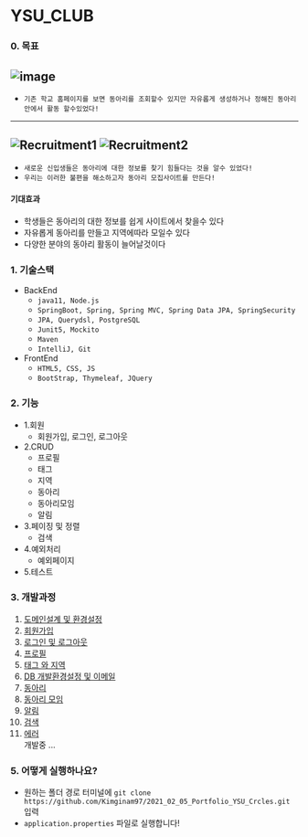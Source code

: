 # YSU_CLUB

### 0. 목표

![image](https://user-images.githubusercontent.com/65409092/113539545-f93f7880-9618-11eb-928b-cccea3697377.png)
---
- `기존 학교 홈페이지를 보면 동아리를 조회할수 있지만 자유롭게 생성하거나 정해진 동아리 안에서 활동 할수있었다!`

---
![Recruitment1](https://user-images.githubusercontent.com/65409092/113539386-ae256580-9618-11eb-8316-bddea08e1a7c.png)
![Recruitment2](https://user-images.githubusercontent.com/65409092/113539421-c0070880-9618-11eb-9798-ed0ef9242283.png)
---

- `새로운 신입생들은 동아리에 대한 정보를 찾기 힘들다는 것을 알수 있었다!`
- `우리는 이러한 불편을 해소하고자 동아리 모집사이트를 만든다!`

#### 기대효과
- 학생들은 동아리의 대한 정보를 쉽게 사이트에서 찾을수 있다
- 자유롭게 동아리를 만들고 지역에따라 모일수 있다
- 다양한 분야의 동아리 활동이 늘어날것이다

### 1. 기술스택
- BackEnd 
  - `java11, Node.js`
  - `SpringBoot, Spring, Spring MVC, Spring Data JPA, SpringSecurity`
  - `JPA, Querydsl, PostgreSQL`
  - `Junit5, Mockito`
  - `Maven`
  - `IntelliJ, Git`
- FrontEnd
  - `HTML5, CSS, JS`
  - `BootStrap, Thymeleaf, JQuery`

### 2. 기능
- 1.회원 
  - 회원가입, 로그인, 로그아웃
- 2.CRUD
    - 프로필
    - 태그
    - 지역
    - 동아리
    - 동아리모임
    - 알림
- 3.페이징 및 정렬
    - 검색
- 4.예외처리
    - 예외페이지
- 5.테스트

### 3. 개발과정
1. [도메인설계 및 환경설정](https://github.com/Kimginam97/2021_02_05_Portfolio_YSU_Crcles/tree/master/summary/1.%EB%8F%84%EB%A9%94%EC%9D%B8%EC%84%A4%EA%B3%84%20%EB%B0%8F%20%ED%99%98%EA%B2%BD%EC%84%A4%EC%A0%95)
2. [회원가입](https://github.com/Kimginam97/2021_02_05_Portfolio_YSU_Crcles/tree/master/summary/2.%ED%9A%8C%EC%9B%90%EA%B0%80%EC%9E%85)
3. [로그인 및 로그아웃](https://github.com/Kimginam97/2021_02_05_Portfolio_YSU_Crcles/tree/master/summary/3.%EB%A1%9C%EA%B7%B8%EC%9D%B8_%EB%A1%9C%EA%B7%B8%EC%95%84%EC%9B%83)
4. [프로필](https://github.com/Kimginam97/2021_02_05_Portfolio_YSU_Crcles/tree/master/summary/4.%ED%94%84%EB%A1%9C%ED%95%84)
5. [태그 와 지역](https://github.com/Kimginam97/2021_02_05_Portfolio_YSU_Crcles/tree/master/summary/5.%ED%83%9C%EA%B7%B8%EC%99%80%EC%A7%80%EC%97%AD)
6. [DB 개발환경설정 및 이메일](https://github.com/Kimginam97/2021_02_05_Portfolio_YSU_Crcles/tree/master/summary/6.DB%EA%B0%9C%EB%B0%9C%ED%99%98%EA%B2%BD%EC%84%A4%EC%A0%95%EB%B0%8F%EC%9D%B4%EB%A9%94%EC%9D%BC)
7. [동아리](https://github.com/Kimginam97/2021_02_05_Portfolio_YSU_Crcles/tree/master/summary/7.%EB%8F%99%EC%95%84%EB%A6%AC)
8. [동아리 모임](https://github.com/Kimginam97/2021_02_05_Portfolio_YSU_Crcles/tree/master/summary/8.%EB%8F%99%EC%95%84%EB%A6%AC%EB%AA%A8%EC%9E%84)
9. [알림](https://github.com/Kimginam97/2021_02_05_Portfolio_YSU_Crcles/tree/master/summary/9.%EC%95%8C%EB%A6%BC)
10. [검색](https://github.com/Kimginam97/2021_02_05_Portfolio_YSU_Crcles/tree/master/summary/10.%EA%B2%80%EC%83%89)
11. [에러](https://github.com/Kimginam97/2021_02_05_Portfolio_YSU_Crcles/tree/master/summary/11.%EC%97%90%EB%9F%AC)
    <br>
    개발중 ...

### 5. 어떻게 실행하나요?
- 원하는 폴더 경로 터미널에 `git clone https://github.com/Kimginam97/2021_02_05_Portfolio_YSU_Crcles.git` 입력  
- `application.properties` 파일로 실행합니다!




